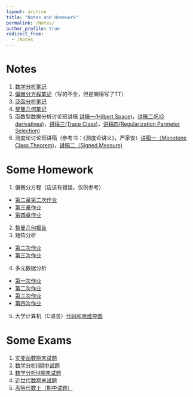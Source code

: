 ```yaml
---
layout: archive
title: "Notes and Homework"
permalink: /Notes/
author_profile: true
redirect_from:
  - /Notes
---
```


Notes
======
1. [数学分析笔记](../files/数学分析笔记.pdf)
2. [偏微分方程笔记](../files/PDE笔记.pdf)（写的不全，但是懒得写了TT）
3. [泛函分析笔记](../files/泛函分析笔记.pdf)
4. [黎曼几何笔记](../files/黎曼几何笔记.pdf) 
5. 函数型数据分析讨论班讲稿 [讲稿一(Hilbert Space)](../files/泛函分析讨论班第一次.pdf)，[讲稿二(F/G derivatives)](../files/泛函分析讨论班第二次.pdf)，[讲稿三(Trace Class)](../files/泛函分析讨论班第三次.pdf)，[讲稿四(Regularization Parmeter Selection)](../files/泛函分析讨论班第四次.pdf)
6. 测度论讨论班讲稿（参考书：《测度论讲义》，严家安）[讲稿一（Monotone Class Theorem)](../files/测度论单调类.pdf)，[讲稿二（Signed Measure)](../files/测度论讨论班讲稿.pdf)

Some Homework
======
1. 偏微分方程（应该有错误，仅供参考）
  * [第二章第二次作业](../files/PDE第二章第二次作业.pdf)
  * [第三章作业](../files/PDE第三章作业.pdf)
  * [第四章作业](../files/PDE第四章作业.pdf)
2. [黎曼几何报告](../files/黎曼几何报告.pdf)
3. 矩阵分析
  * [第二次作业](../files/矩阵分析第二次作业.pdf)
  * [第三次作业](../files/矩阵分析第三次作业.pdf)
4. 多元数据分析
  * [第一次作业](../files/多元数据分析第一次作业.pdf)
  * [第二次作业](../files/多元数据分析第二次作业.pdf)
  * [第三次作业](../files/多元数据分析第三次作业.pdf)
  * [第四次作业](../files/多元数据分析第四次作业.pdf)
5. 大学计算机（C语言）[代码和思维导图](../files/大学计算机Code+思维导图.zip)

Some Exams
======
1. [实变函数期末试题](https://zhuanlan.zhihu.com/p/636013901)
2. [数学分析II期中试题](https://zhuanlan.zhihu.com/p/623727414)
3. [数学分析III期末试题](https://zhuanlan.zhihu.com/p/622818555)
4. [近世代数期末试题](https://zhuanlan.zhihu.com/p/609422080)
5. [高等代数上（期中试题）](../files/高代.pdf)

